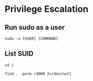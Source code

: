 # Privilege Escalation

## Run sudo as a user
```
sudo -u [USER] [COMMAND]
```

## List SUID
```
cd /
```
```
find . -perm /4000 2</dev/null
```
